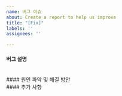 ```yaml
---
name: 버그 이슈
about: Create a report to help us improve
title: "[Fix]"
labels: ''
assignees: ''

---
```


#### 버그 설명

<br>
#### 원인 파악 및 해결 방안

<br>
#### 추가 사항

<br>
